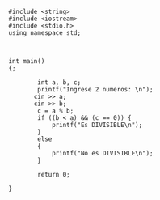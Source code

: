     #include <string>
    #include <iostream>
    #include <stdio.h>
    using namespace std;
    
    

    int main()
    {;

            int a, b, c;
            printf("Ingrese 2 numeros: \n");
           cin >> a;
           cin >> b;
            c = a % b;
            if ((b < a) && (c == 0)) {
                printf("Es DIVISIBLE\n");
            }
            else
            {
                printf("No es DIVISIBLE\n");
            }

            return 0;

    }

